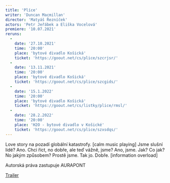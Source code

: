 ```yaml
---
title: 'Plíce'
writer: 'Duncan Macmillan'
director: 'Matyáš Řezníček'
actors: 'Petr Jeřábek a Eliška Vocelová'
premiere: '10.07.2021'
reruns:
  -
    date: '27.10.2021'
    time: '20:00'
    place: 'bytové divadlo Košická'
    ticket: 'https://goout.net/cs/plice/szcrjsr/'
  -
    date: '13.11.2021'
    time: '20:00'
    place: 'bytové divadlo Košická'
    ticket: 'https://goout.net/cs/plice/szcgids/'
  -  
    date: '15.1.2022'
    time: '20:00'
    place: 'bytové divadlo Košická'
    ticket: 'https://goout.net/cs/listky/plice/rmsl/'
  -
    date: '28.2.2022'
    time: '20:00'
    place: 'H2O - bytové divadlo v Košické'
    ticket: 'https://goout.net/cs/plice/szxsdqs/'
---
```

Love story na pozadí globální katastrofy. [calm music playing] Jsme slušní lidé? Ano. Chci říct, no dobře, ale teď vážně, jsme? Ano, jsme. Jak? Co jak? No jakým způsobem? Prostě jsme. Tak jo. Dobře. [information overload]

Autorská práva zastupuje AURAPONT

[Trailer](https://www.youtube.com/watch?v=BIq7L9289kk)
